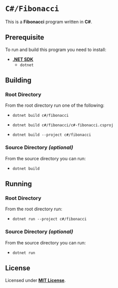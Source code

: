 # `C#/Fibonacci`

This is a **Fibonacci** program written in **C#**.

## Prerequisite

To run and build this program you need to install:

* [**.NET SDK**](https://dotnet.microsoft.com/)
  * `dotnet`

## Building

### Root Directory

From the root directory run one of the following:

* ```
  dotnet build c#/fibonacci
  ```
* ```
  dotnet build c#/fibonacci/c#-fibonacci.csproj
  ```
* ```
  dotnet build --project c#/fibonacci
  ```

### Source Directory _(optional)_

From the source directory you can run:

* ```
  dotnet build
  ```

## Running

### Root Directory

From the root directory run:

* ```
  dotnet run --project c#/fibonacci
  ```

### Source Directory _(optional)_

From the source directory you can run:

* ```
  dotnet run
  ```

## License

Licensed under [**MIT License**](https://github.com/altersabeh/codes/blob/main/LICENSE).

